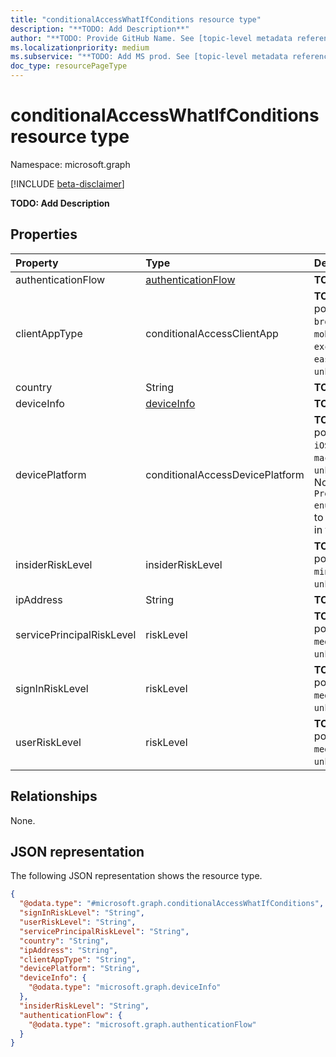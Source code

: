 ```yaml
---
title: "conditionalAccessWhatIfConditions resource type"
description: "**TODO: Add Description**"
author: "**TODO: Provide GitHub Name. See [topic-level metadata reference](https://aka.ms/msgo?pagePath=Document-APIs/Guidelines/Metadata)**"
ms.localizationpriority: medium
ms.subservice: "**TODO: Add MS prod. See [topic-level metadata reference](https://aka.ms/msgo?pagePath=Document-APIs/Guidelines/Metadata)**"
doc_type: resourcePageType
---
```


# conditionalAccessWhatIfConditions resource type

Namespace: microsoft.graph

[!INCLUDE [beta-disclaimer](../../includes/beta-disclaimer.md)]

**TODO: Add Description**

## Properties
|Property|Type|Description|
|:---|:---|:---|
|authenticationFlow|[authenticationFlow](../resources/authenticationflow.md)|**TODO: Add Description**|
|clientAppType|conditionalAccessClientApp|**TODO: Add Description**.The possible values are: `all`, `browser`, `mobileAppsAndDesktopClients`, `exchangeActiveSync`, `easSupported`, `other`, `unknownFutureValue`.|
|country|String|**TODO: Add Description**|
|deviceInfo|[deviceInfo](../resources/deviceinfo.md)|**TODO: Add Description**|
|devicePlatform|conditionalAccessDevicePlatform|**TODO: Add Description**.The possible values are: `android`, `iOS`, `windows`, `windowsPhone`, `macOS`, `all`, `unknownFutureValue`, `linux`. Note that you must use the `Prefer: include-unknown-enum-members` request header to get the following value(s) in this [evolvable enum](/graph/best-practices-concept#handling-future-members-in-evolvable-enumerations): `linux`.|
|insiderRiskLevel|insiderRiskLevel|**TODO: Add Description**.The possible values are: `none`, `minor`, `moderate`, `elevated`, `unknownFutureValue`.|
|ipAddress|String|**TODO: Add Description**|
|servicePrincipalRiskLevel|riskLevel|**TODO: Add Description**.The possible values are: `low`, `medium`, `high`, `hidden`, `none`, `unknownFutureValue`.|
|signInRiskLevel|riskLevel|**TODO: Add Description**.The possible values are: `low`, `medium`, `high`, `hidden`, `none`, `unknownFutureValue`.|
|userRiskLevel|riskLevel|**TODO: Add Description**.The possible values are: `low`, `medium`, `high`, `hidden`, `none`, `unknownFutureValue`.|

## Relationships
None.

## JSON representation
The following JSON representation shows the resource type.
<!-- {
  "blockType": "resource",
  "@odata.type": "microsoft.graph.conditionalAccessWhatIfConditions"
}
-->
``` json
{
  "@odata.type": "#microsoft.graph.conditionalAccessWhatIfConditions",
  "signInRiskLevel": "String",
  "userRiskLevel": "String",
  "servicePrincipalRiskLevel": "String",
  "country": "String",
  "ipAddress": "String",
  "clientAppType": "String",
  "devicePlatform": "String",
  "deviceInfo": {
    "@odata.type": "microsoft.graph.deviceInfo"
  },
  "insiderRiskLevel": "String",
  "authenticationFlow": {
    "@odata.type": "microsoft.graph.authenticationFlow"
  }
}
```


